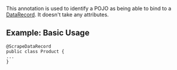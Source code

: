 This annotation is used to identify a POJO as being able to bind to a [DataRecord](http://community.screen-scraper.com/API/DataRecord).  It doesn't take any attributes.

## Example: Basic Usage ##

```
@ScrapeDataRecord
public class Product {
...
}
```